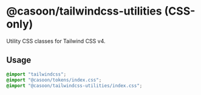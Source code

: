 # @casoon/tailwindcss-utilities (CSS-only)

Utility CSS classes for Tailwind CSS v4.

## Usage
```css
@import "tailwindcss";
@import "@casoon/tokens/index.css";
@import "@casoon/tailwindcss-utilities/index.css";
```
